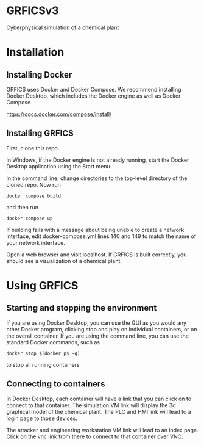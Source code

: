 # GRFICSv3
Cyberphysical simulation of a chemical plant

# Installation

## Installing Docker

GRFICS uses Docker and Docker Compose. We recommend installing Docker Desktop, which includes the Docker engine as well as Docker Compose.

https://docs.docker.com/compose/install/

## Installing GRFICS
First, clone this repo.

In Windows, if the Docker engine is not already running, start the Docker Desktop application using the Start menu.

In the command line, change directories to the top-level directory of the cloned repo. Now run

```
docker compose build
```

and then run

```
docker compose up
```

If building fails with a message about being unable to create a network interface, edit docker-compose.yml lines 140 and 149 to match the name of your network interface.

Open a web browser and visit localhost. If GRFICS is built correctly, you should see a visualization of a chemical plant.

# Using GRFICS
## Starting and stopping the environment
If you are using Docker Desktop, you can use the GUI as you would any other Docker program, clicking stop and play on individual containers, or on the overall container. If you are using the command line, you can use the standard Docker commands, such as
```
docker stop $(docker ps -q)
```
to stop all running containers

## Connecting to containers
In Docker Desktop, each container will have a link that you can click on to connect to that container. The simulation VM link will display the 3d graphical model of the chemical plant. The PLC and HMI link will lead to a login page to those devices.

The attacker and engineering workstation VM link will lead to an index page. Click on the vnc link from there to connect to that container over VNC.
